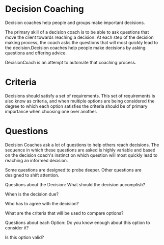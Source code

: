 # Decision Coaching
Decision coaches help people and groups make important decisions.

The primary skill of a decision coach is to be able to ask questions that move the client towards reaching a decision. At each step of the decision making process, the coach asks the questions that will most quickly lead to the decision.Decision coaches help people make decisions by asking questions and offering advice.

DecisionCoach is an attempt to automate that coaching process.

# Criteria
Decisions should satisfy a set of requirements. This set of requirements is also know as criteria, and when multiple options are being considered the degree to which each option satisfies the criteria should be of primary importance when choosing one over another.

# Questions
Decision Coaches ask a lot of questions to help others reach decisions. The sequence in which these questions are asked is highly variable and based on the decision coach's instinct on which question will most quickly lead to reaching an informed decision.

Some questions are designed to probe deeper. Other questions are designed to shift attention.

Questions about the Decision:
What should the decision accomplish?

When is the decision due?

Who has to agree with the decision?

What are the criteria that will be used to compare options?

Questions about each Option:
Do you know enough about this option to consider it?

Is this option valid?
